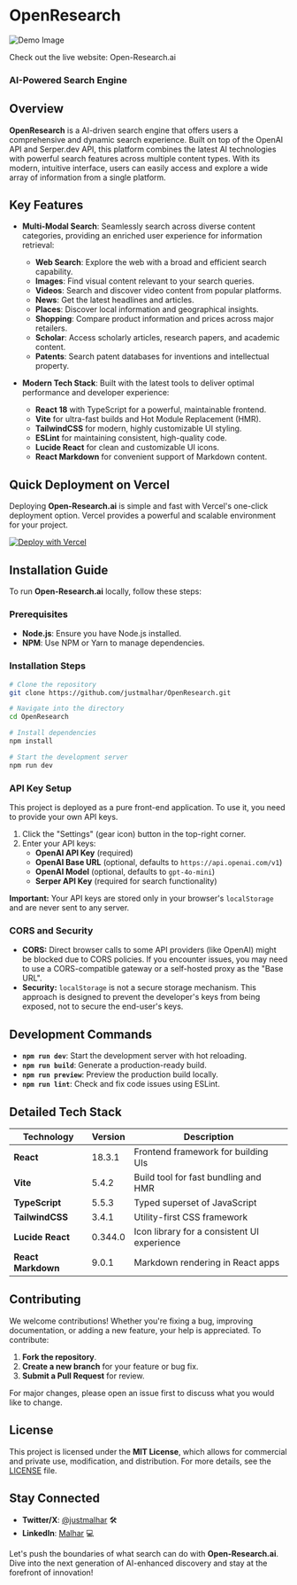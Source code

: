 # OpenResearch

![Demo Image](https://github.com/Justmalhar/OpenResearch/raw/main/demo.jpg)

Check out the live website: Open-Research.ai

### AI-Powered Search Engine

## Overview
**OpenResearch** is a AI-driven search engine that offers users a comprehensive and dynamic search experience. Built on top of the OpenAI API and Serper.dev API, this platform combines the latest AI technologies with powerful search features across multiple content types. With its modern, intuitive interface, users can easily access and explore a wide array of information from a single platform.

## Key Features
- **Multi-Modal Search**: Seamlessly search across diverse content categories, providing an enriched user experience for information retrieval:
  - **Web Search**: Explore the web with a broad and efficient search capability.
  - **Images**: Find visual content relevant to your search queries.
  - **Videos**: Search and discover video content from popular platforms.
  - **News**: Get the latest headlines and articles.
  - **Places**: Discover local information and geographical insights.
  - **Shopping**: Compare product information and prices across major retailers.
  - **Scholar**: Access scholarly articles, research papers, and academic content.
  - **Patents**: Search patent databases for inventions and intellectual property.

- **Modern Tech Stack**: Built with the latest tools to deliver optimal performance and developer experience:
  - **React 18** with TypeScript for a powerful, maintainable frontend.
  - **Vite** for ultra-fast builds and Hot Module Replacement (HMR).
  - **TailwindCSS** for modern, highly customizable UI styling.
  - **ESLint** for maintaining consistent, high-quality code.
  - **Lucide React** for clean and customizable UI icons.
  - **React Markdown** for convenient support of Markdown content.

## Quick Deployment on Vercel
Deploying **Open-Research.ai** is simple and fast with Vercel's one-click deployment option. Vercel provides a powerful and scalable environment for your project.

[![Deploy with Vercel](https://vercel.com/button)](https://vercel.com/new/clone?repository-url=https://github.com/justmalhar/OpenResearch)

## Installation Guide
To run **Open-Research.ai** locally, follow these steps:

### Prerequisites
- **Node.js**: Ensure you have Node.js installed.
- **NPM**: Use NPM or Yarn to manage dependencies.

### Installation Steps
```bash
# Clone the repository
git clone https://github.com/justmalhar/OpenResearch.git

# Navigate into the directory
cd OpenResearch

# Install dependencies
npm install

# Start the development server
npm run dev
```

### API Key Setup
This project is deployed as a pure front-end application. To use it, you need to provide your own API keys.

1.  Click the "Settings" (gear icon) button in the top-right corner.
2.  Enter your API keys:
    *   **OpenAI API Key** (required)
    *   **OpenAI Base URL** (optional, defaults to `https://api.openai.com/v1`)
    *   **OpenAI Model** (optional, defaults to `gpt-4o-mini`)
    *   **Serper API Key** (required for search functionality)

**Important:** Your API keys are stored only in your browser's `localStorage` and are never sent to any server.

### CORS and Security
- **CORS:** Direct browser calls to some API providers (like OpenAI) might be blocked due to CORS policies. If you encounter issues, you may need to use a CORS-compatible gateway or a self-hosted proxy as the "Base URL".
- **Security:** `localStorage` is not a secure storage mechanism. This approach is designed to prevent the developer's keys from being exposed, not to secure the end-user's keys.

## Development Commands
- **`npm run dev`**: Start the development server with hot reloading.
- **`npm run build`**: Generate a production-ready build.
- **`npm run preview`**: Preview the production build locally.
- **`npm run lint`**: Check and fix code issues using ESLint.

## Detailed Tech Stack
| Technology      | Version   | Description                                |
|-----------------|-----------|--------------------------------------------|
| **React**       | 18.3.1    | Frontend framework for building UIs        |
| **Vite**        | 5.4.2     | Build tool for fast bundling and HMR       |
| **TypeScript**  | 5.5.3     | Typed superset of JavaScript               |
| **TailwindCSS** | 3.4.1     | Utility-first CSS framework                |
| **Lucide React**| 0.344.0   | Icon library for a consistent UI experience|
| **React Markdown** | 9.0.1  | Markdown rendering in React apps           |

## Contributing
We welcome contributions! Whether you're fixing a bug, improving documentation, or adding a new feature, your help is appreciated. To contribute:
1. **Fork the repository**.
2. **Create a new branch** for your feature or bug fix.
3. **Submit a Pull Request** for review.

For major changes, please open an issue first to discuss what you would like to change.

## License
This project is licensed under the **MIT License**, which allows for commercial and private use, modification, and distribution. For more details, see the [LICENSE](https://github.com/justmalhar/OpenResearch/blob/main/LICENSE) file.

## Stay Connected
- **Twitter/X**: [@justmalhar](https://twitter.com/justmalhar) 🛠
- **LinkedIn**: [Malhar](https://linkedin.com/in/justmalhar) 💻

Let's push the boundaries of what search can do with **Open-Research.ai**. Dive into the next generation of AI-enhanced discovery and stay at the forefront of innovation!

